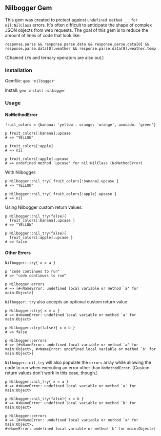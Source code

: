 ## Nilbogger Gem

This gem was created to protect against `undefined method __ for nil:NilClass` errors. It's often difficult to anticipate the shape of complex JSON objects from web requests. The goal of this gem is to reduce the amount of lines of code that look like:

```
response.parse && response.parse.data && response.parse.data[0] && response.parse.data[0].weather && response.parse.data[0].weather.temp
```

(Chained `if`s and ternary operators are also out.)

### Installation

Gemfile: `gem 'nilbogger'`

Install: `gem install nilbogger`

### Usage

#### NoMethodError

```
fruit_colors = {banana: 'yellow', orange: 'orange', avocado: 'green'}

p fruit_colors[:banana].upcase
# => "YELLOW"

p fruit_colors[:apple]
# => nil

p fruit_colors[:apple].upcase
# => undefined method `upcase' for nil:NilClass (NoMethodError)
```

With Nilbogger:
```
p Nilbogger::nil_try{ fruit_colors[:banana].upcase }
# => "YELLOW"

p Nilbogger::nil_try{ fruit_colors[:apple].upcase }
# => nil
```

Using Nilbogger custom return values:

```
p Nilbogger::nil_try(false){ 
  fruit_colors[:banana].upcase }
# => "YELLOW"

p Nilbogger::nil_try(false){ 
  fruit_colors[:apple].upcase }
# => false
```

#### Other Errors

```
Nilbogger::try{ x = a }

p "code continues to run"
# => "code continues to run"

p Nilbogger.errors
# => [#<NameError: undefined local variable or method `a' for main:Object>]
```

`Nilbogger::try` also accepts an optional custom return value

```
p Nilbogger::try{ x = a }
# => #<NameError: undefined local variable or method `a' for main:Object>

p Nilbogger::try(false){ x = b }
# => false

p Nilbogger::errors
# => [#<NameError: undefined local variable or method `a' for main:Object>, #<NameError: undefined local variable or method `b' for main:Object>]
```

`Nilbogger::nil_try` will also populate the `errors` array while allowing the code to run when executing an error other than `NoMethodError`. (Custom return values don't work in this case, though.)

```
p Nilbogger::nil_try{ x = a }
# => #<NameError: undefined local variable or method `a' for main:Object>

p Nilbogger::nil_try(false){ x = b }
# => #<NameError: undefined local variable or method `b' for main:Object>

p Nilbogger::errors
# => [#<NameError: undefined local variable or method `a' for main:Object>,
#<NameError: undefined local variable or method `b' for main:Object>]
```
